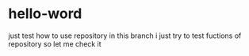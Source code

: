 # hello-word
just test how to use repository
in this branch i just try to test fuctions of repository
so let me check it
